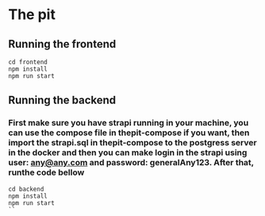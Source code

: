 # The pit

## Running the frontend
```
cd frontend
npm install
npm run start
```

## Running the backend

### First make sure you have strapi running in your machine, you can use the compose file in thepit-compose if you want, then import the strapi.sql in thepit-compose to the postgress server in the docker and then you can make login in the strapi using user: any@any.com and password: generalAny123. After that, runthe code bellow
```
cd backend
npm install
npm run start
``
